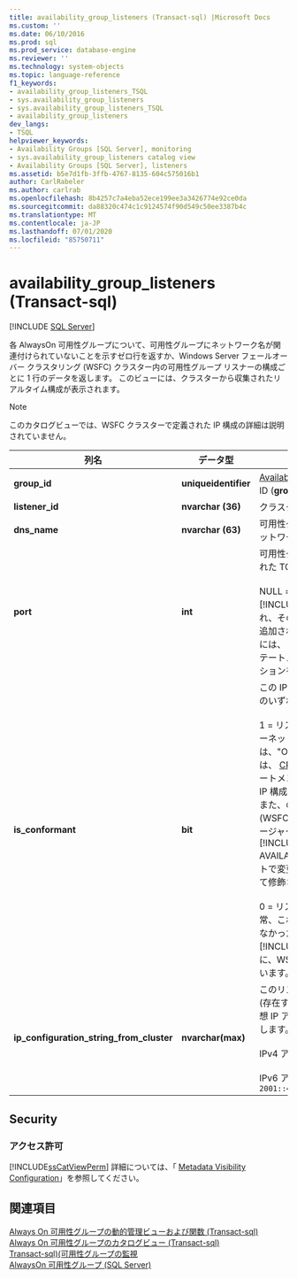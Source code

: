 ```yaml
---
title: availability_group_listeners (Transact-sql) |Microsoft Docs
ms.custom: ''
ms.date: 06/10/2016
ms.prod: sql
ms.prod_service: database-engine
ms.reviewer: ''
ms.technology: system-objects
ms.topic: language-reference
f1_keywords:
- availability_group_listeners_TSQL
- sys.availability_group_listeners
- sys.availability_group_listeners_TSQL
- availability_group_listeners
dev_langs:
- TSQL
helpviewer_keywords:
- Availability Groups [SQL Server], monitoring
- sys.availability_group_listeners catalog view
- Availability Groups [SQL Server], listeners
ms.assetid: b5e7d1fb-3ffb-4767-8135-604c575016b1
author: CarlRabeler
ms.author: carlrab
ms.openlocfilehash: 8b4257c7a4eba52ece199ee3a3426774e92ce0da
ms.sourcegitcommit: da88320c474c1c9124574f90d549c50ee3387b4c
ms.translationtype: MT
ms.contentlocale: ja-JP
ms.lasthandoff: 07/01/2020
ms.locfileid: "85750711"
---
```

# <a name="sysavailability_group_listeners-transact-sql"></a>availability_group_listeners (Transact-sql)
[!INCLUDE [SQL Server](../../includes/applies-to-version/sqlserver.md)]

  各 AlwaysOn 可用性グループについて、可用性グループにネットワーク名が関連付けられていないことを示すゼロ行を返すか、Windows Server フェールオーバー クラスタリング (WSFC) クラスター内の可用性グループ リスナーの構成ごとに 1 行のデータを返します。 このビューには、クラスターから収集されたリアルタイム構成が表示されます。  
  
> [!NOTE]  
>  このカタログビューでは、WSFC クラスターで定義された IP 構成の詳細は説明されていません。  
  
|列名|データ型|説明|  
|-----------------|---------------|-----------------|  
|**group_id**|**uniqueidentifier**|[Availability_groups](../../relational-databases/system-catalog-views/sys-availability-groups-transact-sql.md)からの可用性グループ ID (**group_id**)。|  
|**listener_id**|**nvarchar (36)**|クラスターリソース ID からの GUID。|  
|**dns_name**|**nvarchar (63)**|可用性グループリスナーの構成されたネットワーク名 (ホスト名)。|  
|**port**|**int**|可用性グループ リスナーに対して構成された TCP ポート番号。<br /><br /> NULL = リスナーが [!INCLUDE[ssNoVersion](../../includes/ssnoversion-md.md)] の外部で構成され、そのポート番号が可用性グループに追加されていません。 ポートを追加するには、 [ALTER AVAILABILITY GROUP](../../t-sql/statements/alter-availability-group-transact-sql.md)ステートメントの MODIFY LISTENER オプションを使用し [!INCLUDE[tsql](../../includes/tsql-md.md)] ます。|  
|**is_conformant**|**bit**|この IP 構成が準拠しているかどうか。次のいずれかになります。<br /><br /> 1 = リスナーは準拠しています。 インターネットプロトコル (IP) アドレスの間には、"OR" 関係のみが存在します。 *準拠*には、 [CREATE AVAILABILITY GROUP](../../t-sql/statements/create-availability-group-transact-sql.md)ステートメントによって作成されたすべての IP 構成が含まれ [!INCLUDE[tsql](../../includes/tsql-md.md)] ます。 また、の外部で作成された IP 構成 (WSFC フェールオーバークラスターマネージャーを使用するなど) が [!INCLUDE[ssNoVersion](../../includes/ssnoversion-md.md)] ALTER AVAILABILITY GROUP tsql ステートメントで変更できる場合、ip 構成は準拠として修飾されます。<br /><br /> 0 = リスナーは準拠していません。 通常、これはコマンドを使用して構成できなかった IP アドレスを示し [!INCLUDE[ssNoVersion](../../includes/ssnoversion-md.md)] ます。代わりに、WSFC クラスターで直接定義されています。|  
|**ip_configuration_string_from_cluster**|**nvarchar(max)**|このリスナーのクラスター IP 構成文字列 (存在する場合)。 NULL = リスナーには仮想 IP アドレスがありません。 次に例を示します。<br /><br /> IPv4 アドレス: `65.55.39.10`<br /><br /> IPv6 アドレス: `2001::4898:23:1002:20f:1fff:feff:b3a3`|  
  
## <a name="security"></a>Security  
  
### <a name="permissions"></a>アクセス許可  
 [!INCLUDE[ssCatViewPerm](../../includes/sscatviewperm-md.md)] 詳細については、「 [Metadata Visibility Configuration](../../relational-databases/security/metadata-visibility-configuration.md)」を参照してください。  
  
## <a name="see-also"></a>関連項目  
 [Always On 可用性グループの動的管理ビューおよび関数 &#40;Transact-sql&#41;](../../relational-databases/system-dynamic-management-views/always-on-availability-groups-dynamic-management-views-functions.md)   
 [Always On 可用性グループのカタログビュー &#40;Transact-sql&#41;](../../relational-databases/system-catalog-views/always-on-availability-groups-catalog-views-transact-sql.md)   
 [Transact-sql&#41;&#40;可用性グループの監視](../../database-engine/availability-groups/windows/monitor-availability-groups-transact-sql.md)   
 [AlwaysOn 可用性グループ &#40;SQL Server&#41;](../../database-engine/availability-groups/windows/always-on-availability-groups-sql-server.md)  
  
  
